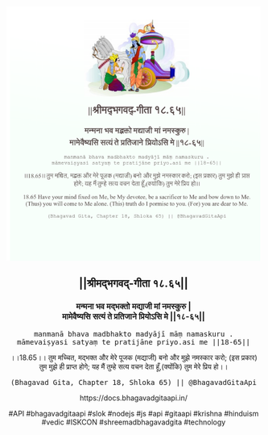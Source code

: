 <img src="../../asset/BG_18_65.png"/>
<center><h2>||श्रीमद्‍भगवद्‍-गीता १८.६५||</h2>
<h3>मन्मना भव मद्भक्तो मद्याजी मां नमस्कुरु |<br/>मामेवैष्यसि सत्यं ते प्रतिजाने प्रियोऽसि मे ||१८-६५||</h3>
<pre>manmanā bhava madbhakto madyājī māṃ namaskuru .<br/>māmevaiṣyasi satyaṃ te pratijāne priyo.asi me ||18-65||</pre>
<p>।।18.65।। तुम मच्चित, मद्भक्त और मेरे पूजक (मद्याजी) बनो और मुझे नमस्कार करो; (इस प्रकार) तुम मुझे ही प्राप्त होगे; यह मैं तुम्हे सत्य वचन देता हूँ,(क्योंकि) तुम मेरे प्रिय हो।।</p>
<pre>(Bhagavad Gita, Chapter 18, Shloka 65) || @BhagavadGitaApi</pre><p>https://docs.bhagavadgitaapi.in/</p><p>#API #bhagavadgitaapi #slok #nodejs #js #api #gitaapi #krishna #hinduism #vedic #ISKCON #shreemadbhagavadgita #technology</p></center>